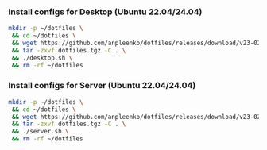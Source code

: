 ### Install configs for Desktop (Ubuntu 22.04/24.04)

```bash
mkdir -p ~/dotfiles \
 && cd ~/dotfiles \
 && wget https://github.com/anpleenko/dotfiles/releases/download/v23-02-2025-12h-28m-46s/dotfiles.tgz \
 && tar -zxvf dotfiles.tgz -C . \
 && ./desktop.sh \
 && rm -rf ~/dotfiles
```

### Install configs for Server (Ubuntu 22.04/24.04)

```bash
mkdir -p ~/dotfiles \
 && cd ~/dotfiles \
 && wget https://github.com/anpleenko/dotfiles/releases/download/v23-02-2025-12h-28m-46s/dotfiles.tgz \
 && tar -zxvf dotfiles.tgz -C . \
 && ./server.sh \
 && rm -rf ~/dotfiles
```
